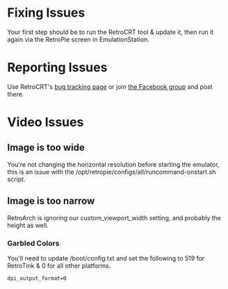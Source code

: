# Fixing Issues

Your first step should be to run the RetroCRT tool & update it, then run it again via the RetroPie screen in EmulationStation.

# Reporting Issues

Use RetroCRT's [bug tracking page](https://github.com/xovox/RetroCRT/issues) or join [the Facebook group](https://www.facebook.com/groups/RetroPieCRT/) and post there.

# Video Issues

## Image is too wide

You're not changing the horizontal resolution before starting the emulator, this is an issue with the /opt/retropie/configs/all/runcommand-onstart.sh script.

## Image is too narrow

RetroArch is ignoring our custom_viewport_width setting, and probably the height as well.

### Garbled Colors

You'll need to update /boot/config.txt and set the following to 519 for RetroTink & 0 for all other platforms.

```
dpi_output_format=0
```

